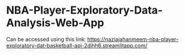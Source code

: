 # NBA-Player-Exploratory-Data-Analysis-Web-App
Can be accessed using this link: https://naziajahanmeem-nba-player-exploratory-dat-basketball-api-2dihh6.streamlitapp.com/
